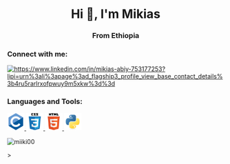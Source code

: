 <h1 align="center">Hi 👋, I'm Mikias</h1>
<h3 align="center">From Ethiopia</h3>

<h3 align="left">Connect with me:</h3>
<p align="left">
<a href="https://linkedin.com/in/https://www.linkedin.com/in/mikias-abiy-753177253?lipi=urn%3ali%3apage%3ad_flagship3_profile_view_base_contact_details%3b4ru5rarlrxofpwuy9m5xkw%3d%3d" target="blank"><img align="center" src="https://raw.githubusercontent.com/rahuldkjain/github-profile-readme-generator/master/src/images/icons/Social/linked-in-alt.svg" alt="https://www.linkedin.com/in/mikias-abiy-753177253?lipi=urn%3ali%3apage%3ad_flagship3_profile_view_base_contact_details%3b4ru5rarlrxofpwuy9m5xkw%3d%3d" height="30" width="40" /></a>
</p>

<h3 align="left">Languages and Tools:</h3>
<p align="left"> <a href="https://www.cprogramming.com/" target="_blank" rel="noreferrer"> <img src="https://raw.githubusercontent.com/devicons/devicon/master/icons/c/c-original.svg" alt="c" width="40" height="40"/> </a> <a href="https://www.w3schools.com/css/" target="_blank" rel="noreferrer"> <img src="https://raw.githubusercontent.com/devicons/devicon/master/icons/css3/css3-original-wordmark.svg" alt="css3" width="40" height="40"/> </a> <a href="https://www.w3.org/html/" target="_blank" rel="noreferrer"> <img src="https://raw.githubusercontent.com/devicons/devicon/master/icons/html5/html5-original-wordmark.svg" alt="html5" width="40" height="40"/> </a> <a href="https://www.python.org" target="_blank" rel="noreferrer"> <img src="https://raw.githubusercontent.com/devicons/devicon/master/icons/python/python-original.svg" alt="python" width="40" height="40"/> </a> </p>

<p><img align="center" src="https://github-readme-stats.vercel.app/api/top-langs?username=miiki00&show_icons=true&locale=en&layout=compact" alt="miiki00" /></p>>

<!-- 
[![Mikias's GitHub stats](https://github-readme-stats.vercel.app/api?username=miiki00)](https://github.com/anuraghazra/github-readme-stats)
Tools That I am familier with: -->
